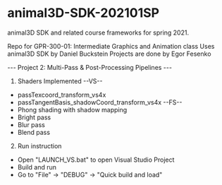 # animal3D-SDK-202101SP
animal3D SDK and related course frameworks for spring 2021.

Repo for GPR-300-01: Intermediate Graphics and Animation class
Uses animal3D SDK by Daniel Buckstein
Projects are done by Egor Fesenko

   --- Project 2: Multi-Pass & Post-Processing Pipelines ---

1. Shaders Implemented
	--VS--
 - passTexcoord_transform_vs4x
 - passTangentBasis_shadowCoord_transform_vs4x
	--FS--
 - Phong shading with shadow mapping
 - Bright pass
 - Blur pass
 - Blend pass

2. Run instruction
 - Open "LAUNCH_VS.bat" to open Visual Studio Project
 - Build and run
 - Go to "File" -> "DEBUG" -> "Quick build and load"